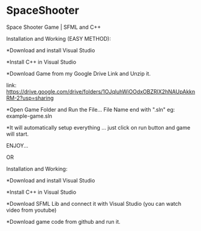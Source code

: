 # SpaceShooter
Space Shooter Game | SFML and C++


Installation and Working (EASY METHOD): 

*Download and install Visual Studio 

*Install C++ in Visual Studio 

*Download Game from my Google Drive Link and Unzip it. 

link: https://drive.google.com/drive/folders/1OJqluhWiOOdxOBZRlX2hNAUpAkknRM-2?usp=sharing

*Open Game Folder and Run the File... File Name end with ".sln"  eg: example-game.sln

*It will automatically setup everything ... just click on run button and game will start.


ENJOY...



OR


Installation and Working: 

*Download and install Visual Studio 

*Install C++ in Visual Studio 

*Download SFML Lib and connect it with Visual Studio (you can watch video from youtube)

*Download game code from github and run it.




